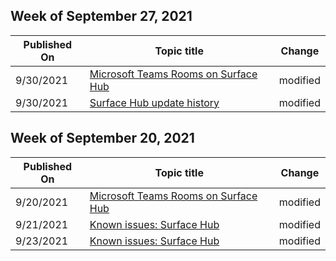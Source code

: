 <!-- This file is generated automatically each week. Changes made to this file will be overwritten.-->



## Week of September 27, 2021


| Published On |Topic title | Change |
|------|------------|--------|
| 9/30/2021 | [Microsoft Teams Rooms on Surface Hub](/surface-hub/surface-hub-teams-rooms) | modified |
| 9/30/2021 | [Surface Hub update history](/surface-hub/surface-hub-update-history) | modified |


## Week of September 20, 2021


| Published On |Topic title | Change |
|------|------------|--------|
| 9/20/2021 | [Microsoft Teams Rooms on Surface Hub](/surface-hub/surface-hub-teams-rooms) | modified |
| 9/21/2021 | [Known issues: Surface Hub](/surface-hub/surface-hub-2020-team-update-known-issues) | modified |
| 9/23/2021 | [Known issues: Surface Hub](/surface-hub/surface-hub-2020-team-update-known-issues) | modified |
